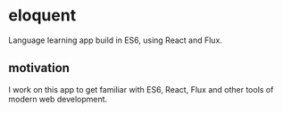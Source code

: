 # eloquent

Language learning app build in ES6, using React and Flux.

## motivation

I work on this app to get familiar with ES6, React, Flux and other tools of modern web development.
